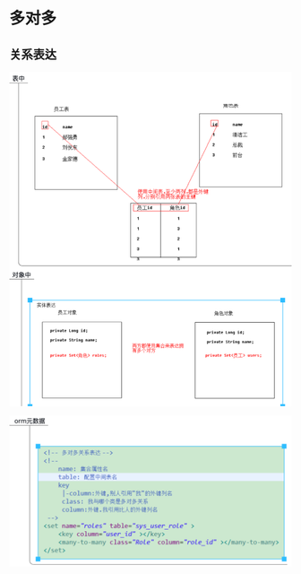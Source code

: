# 多对多

## 关系表达

![](../../../../.gitbook/assets/image%20%28136%29.png)

![](../../../../.gitbook/assets/image%20%28132%29.png)



